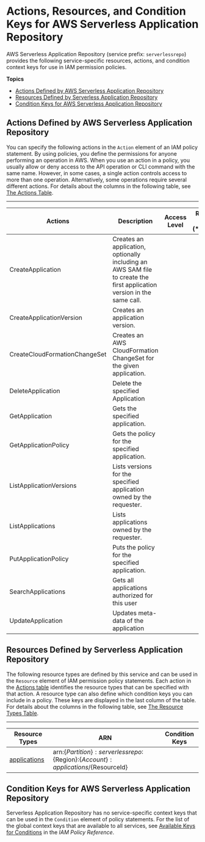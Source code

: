 # Actions, Resources, and Condition Keys for AWS Serverless Application Repository<a name="list_awsserverlessapplicationrepository"></a>

AWS Serverless Application Repository \(service prefix: `serverlessrepo`\) provides the following service\-specific resources, actions, and condition context keys for use in IAM permission policies\.

**Topics**
+ [Actions Defined by AWS Serverless Application Repository](#awsserverlessapplicationrepository-actions-as-permissions)
+ [Resources Defined by Serverless Application Repository](#awsserverlessapplicationrepository-resources-for-iam-policies)
+ [Condition Keys for AWS Serverless Application Repository](#awsserverlessapplicationrepository-policy-keys)

## Actions Defined by AWS Serverless Application Repository<a name="awsserverlessapplicationrepository-actions-as-permissions"></a>

You can specify the following actions in the `Action` element of an IAM policy statement\. By using policies, you define the permissions for anyone performing an operation in AWS\. When you use an action in a policy, you usually allow or deny access to the API operation or CLI command with the same name\. However, in some cases, a single action controls access to more than one operation\. Alternatively, some operations require several different actions\. For details about the columns in the following table, see [The Actions Table](reference_policies_actions-resources-contextkeys.md#actions_table)\.


****  

| Actions | Description | Access Level | Resource Types \(\*required\) | Condition Keys | Dependent Actions | 
| --- | --- | --- | --- | --- | --- | 
| CreateApplication | Creates an application, optionally including an AWS SAM file to create the first application version in the same call\. |   |  |  |  | 
| CreateApplicationVersion | Creates an application version\. |   |  |  |  | 
| CreateCloudFormationChangeSet | Creates an AWS CloudFormation ChangeSet for the given application\. |   |  |  |  | 
| DeleteApplication | Delete the specified Application |   |  |  |  | 
| GetApplication | Gets the specified application\. |   |  |  |  | 
| GetApplicationPolicy | Gets the policy for the specified application\. |   |  |  |  | 
| ListApplicationVersions | Lists versions for the specified application owned by the requester\. |   |  |  |  | 
| ListApplications | Lists applications owned by the requester\. |   |  |  |  | 
| PutApplicationPolicy | Puts the policy for the specified application\. |   |  |  |  | 
| SearchApplications | Gets all applications authorized for this user |   |  |  |  | 
| UpdateApplication | Updates meta\-data of the application |   |  |  |  | 

## Resources Defined by Serverless Application Repository<a name="awsserverlessapplicationrepository-resources-for-iam-policies"></a>

The following resource types are defined by this service and can be used in the `Resource` element of IAM permission policy statements\. Each action in the [Actions table](#awsserverlessapplicationrepository-actions-as-permissions) identifies the resource types that can be specified with that action\. A resource type can also define which condition keys you can include in a policy\. These keys are displayed in the last column of the table\. For details about the columns in the following table, see [The Resource Types Table](reference_policies_actions-resources-contextkeys.md#resources_table)\.


****  

| Resource Types | ARN | Condition Keys | 
| --- | --- | --- | 
| [applications](url-resources-replace-me) | arn:$\{Partition\}:serverlessrepo:$\{Region\}:$\{Account\}:applications/$\{ResourceId\} |  | 

## Condition Keys for AWS Serverless Application Repository<a name="awsserverlessapplicationrepository-policy-keys"></a>

Serverless Application Repository has no service\-specific context keys that can be used in the `Condition` element of policy statements\. For the list of the global context keys that are available to all services, see [Available Keys for Conditions](http://docs.aws.amazon.com/IAM/latest/UserGuide/reference_policies_condition-keys.html#AvailableKeys) in the *IAM Policy Reference*\.